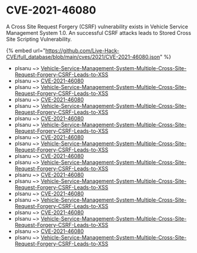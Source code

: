 # CVE-2021-46080

A Cross Site Request Forgery (CSRF) vulnerability exists in Vehicle Service Management System 1.0. An successful CSRF attacks leads to Stored Cross Site Scripting Vulnerability.

{% embed url="https://github.com/Live-Hack-CVE/full_database/blob/main/cves/2021/CVE-2021-46080.json" %}


* plsanu ~> [Vehicle-Service-Management-System-Multiple-Cross-Site-Request-Forgery-CSRF-Leads-to-XSS](https://www.alice-snow.ru/2021/database/cve-2021-46080/vehicle-service-management-system-multiple-cross-site-request-forgery-csrf-leads-to-xss-plsanu)
* plsanu ~> [CVE-2021-46080](https://www.alice-snow.ru/2021/database/cve-2021-46080/cve-2021-46080-plsanu)
* plsanu ~> [Vehicle-Service-Management-System-Multiple-Cross-Site-Request-Forgery-CSRF-Leads-to-XSS](https://www.alice-snow.ru/2021/database/cve-2021-46080/vehicle-service-management-system-multiple-cross-site-request-forgery-csrf-leads-to-xss-plsanu)
* plsanu ~> [CVE-2021-46080](https://www.alice-snow.ru/2021/database/cve-2021-46080/cve-2021-46080-plsanu)
* plsanu ~> [Vehicle-Service-Management-System-Multiple-Cross-Site-Request-Forgery-CSRF-Leads-to-XSS](https://www.alice-snow.ru/2021/database/cve-2021-46080/vehicle-service-management-system-multiple-cross-site-request-forgery-csrf-leads-to-xss-plsanu)
* plsanu ~> [CVE-2021-46080](https://www.alice-snow.ru/2021/database/cve-2021-46080/cve-2021-46080-plsanu)
* plsanu ~> [Vehicle-Service-Management-System-Multiple-Cross-Site-Request-Forgery-CSRF-Leads-to-XSS](https://www.alice-snow.ru/2021/database/cve-2021-46080/vehicle-service-management-system-multiple-cross-site-request-forgery-csrf-leads-to-xss-plsanu)
* plsanu ~> [CVE-2021-46080](https://www.alice-snow.ru/2021/database/cve-2021-46080/cve-2021-46080-plsanu)
* plsanu ~> [Vehicle-Service-Management-System-Multiple-Cross-Site-Request-Forgery-CSRF-Leads-to-XSS](https://www.alice-snow.ru/2021/database/cve-2021-46080/vehicle-service-management-system-multiple-cross-site-request-forgery-csrf-leads-to-xss-plsanu)
* plsanu ~> [CVE-2021-46080](https://www.alice-snow.ru/2021/database/cve-2021-46080/cve-2021-46080-plsanu)
* plsanu ~> [Vehicle-Service-Management-System-Multiple-Cross-Site-Request-Forgery-CSRF-Leads-to-XSS](https://www.alice-snow.ru/2021/database/cve-2021-46080/vehicle-service-management-system-multiple-cross-site-request-forgery-csrf-leads-to-xss-plsanu)
* plsanu ~> [CVE-2021-46080](https://www.alice-snow.ru/2021/database/cve-2021-46080/cve-2021-46080-plsanu)
* plsanu ~> [Vehicle-Service-Management-System-Multiple-Cross-Site-Request-Forgery-CSRF-Leads-to-XSS](https://www.alice-snow.ru/2021/database/cve-2021-46080/vehicle-service-management-system-multiple-cross-site-request-forgery-csrf-leads-to-xss-plsanu)
* plsanu ~> [CVE-2021-46080](https://www.alice-snow.ru/2021/database/cve-2021-46080/cve-2021-46080-plsanu)
* plsanu ~> [Vehicle-Service-Management-System-Multiple-Cross-Site-Request-Forgery-CSRF-Leads-to-XSS](https://www.alice-snow.ru/2021/database/cve-2021-46080/vehicle-service-management-system-multiple-cross-site-request-forgery-csrf-leads-to-xss-plsanu)
* plsanu ~> [CVE-2021-46080](https://www.alice-snow.ru/2021/database/cve-2021-46080/cve-2021-46080-plsanu)
* plsanu ~> [Vehicle-Service-Management-System-Multiple-Cross-Site-Request-Forgery-CSRF-Leads-to-XSS](https://www.alice-snow.ru/2021/database/cve-2021-46080/vehicle-service-management-system-multiple-cross-site-request-forgery-csrf-leads-to-xss-plsanu)
* plsanu ~> [CVE-2021-46080](https://www.alice-snow.ru/2021/database/cve-2021-46080/cve-2021-46080-plsanu)
* plsanu ~> [Vehicle-Service-Management-System-Multiple-Cross-Site-Request-Forgery-CSRF-Leads-to-XSS](https://www.alice-snow.ru/2021/database/cve-2021-46080/vehicle-service-management-system-multiple-cross-site-request-forgery-csrf-leads-to-xss-plsanu)